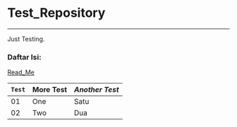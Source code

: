 # Test_Repository
______________________________________
Just Testing.

### Daftar Isi:
[Read_Me](https://github.com/ditokp/Tes_Repositori/blob/master/Read_Me.md)

`Test` | **More Test** | *Another Test*
--- | --- | ---
01 | One | Satu
02 | Two | Dua

